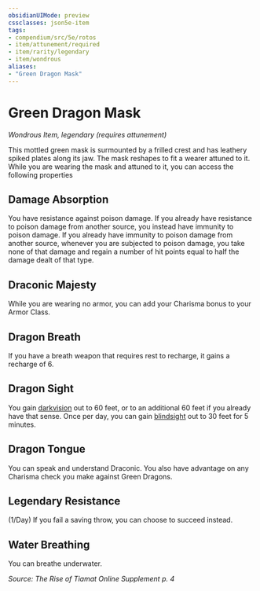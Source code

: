 ```yaml
---
obsidianUIMode: preview
cssclasses: json5e-item
tags:
- compendium/src/5e/rotos
- item/attunement/required
- item/rarity/legendary
- item/wondrous
aliases: 
- "Green Dragon Mask"
---
```

# Green Dragon Mask
*Wondrous Item, legendary (requires attunement)*  


This mottled green mask is surmounted by a frilled crest and has leathery spiked plates along its jaw. The mask reshapes to fit a wearer attuned to it. While you are wearing the mask and attuned to it, you can access the following properties

## Damage Absorption

You have resistance against poison damage. If you already have resistance to poison damage from another source, you instead have immunity to poison damage. If you already have immunity to poison damage from another source, whenever you are subjected to poison damage, you take none of that damage and regain a number of hit points equal to half the damage dealt of that type.

## Draconic Majesty

While you are wearing no armor, you can add your Charisma bonus to your Armor Class.

## Dragon Breath

If you have a breath weapon that requires rest to recharge, it gains a recharge of 6.

## Dragon Sight

You gain [darkvision](/Systems/5e/rules/senses.md#darkvision) out to 60 feet, or to an additional 60 feet if you already have that sense. Once per day, you can gain [blindsight](/Systems/5e/rules/senses.md#blindsight) out to 30 feet for 5 minutes.

## Dragon Tongue

You can speak and understand Draconic. You also have advantage on any Charisma check you make against Green Dragons.

## Legendary Resistance

(1/Day) If you fail a saving throw, you can choose to succeed instead.

## Water Breathing

You can breathe underwater.

*Source: The Rise of Tiamat Online Supplement p. 4*